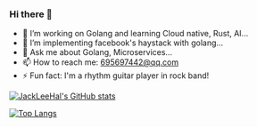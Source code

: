 ### Hi there 👋

- 🌱 I’m working on Golang and learning Cloud native, Rust, AI...
- 🤔 I’m implementing facebook's haystack with golang...
- 💬 Ask me about Golang, Microservices...
- 📫 How to reach me: 695697442@qq.com
- ⚡ Fun fact: I'm a rhythm guitar player in rock band!

[![JackLeeHal's GitHub stats](https://github-readme-stats.vercel.app/api?username=JackLeeHal&show_icons=true&theme=tokyonight)](https://github.com/JackLeeHal/github-readme-stats)


[![Top Langs](https://github-readme-stats.vercel.app/api/top-langs/?username=JackLeeHal)](https://github.com/JackLeeHal/github-readme-stats)
